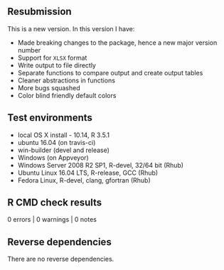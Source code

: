 ## Resubmission
This is a new version. In this version I have:

* Made breaking changes to the package, hence a new major version number
* Support for `XLSX` format
* Write output to file directly
* Separate functions to compare output and create output tables
* Cleaner abstractions in functions
* More bugs squashed
* Color blind friendly default colors

## Test environments
* local OS X install - 10.14, R 3.5.1
* ubuntu 16.04 (on travis-ci)
* win-builder (devel and release)
* Windows (on Appveyor)
* Windows Server 2008 R2 SP1, R-devel, 32/64 bit (Rhub)
* Ubuntu Linux 16.04 LTS, R-release, GCC (Rhub)
* Fedora Linux, R-devel, clang, gfortran (Rhub)

## R CMD check results

0 errors | 0 warnings | 0 notes

## Reverse dependencies

There are no reverse dependencies.

 
